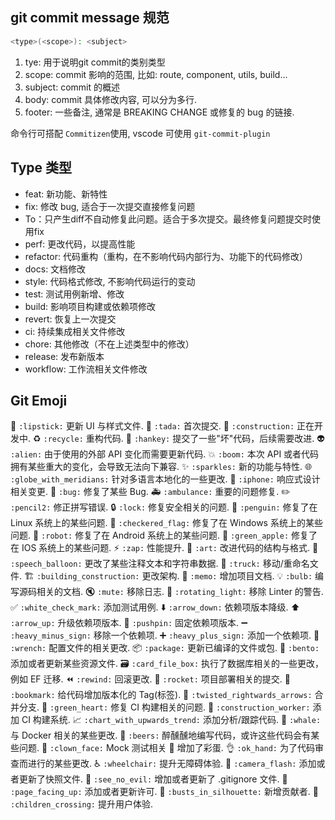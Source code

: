 ## git commit message 规范

```bash
<type>(<scope>): <subject>
```

1.  tye: 用于说明git commit的类别类型
2.  scope: commit 影响的范围, 比如: route, component, utils, build...
3.  subject: commit 的概述
4.  body: commit 具体修改内容, 可以分为多行.
5.  footer: 一些备注, 通常是 BREAKING CHANGE 或修复的 bug 的链接.

命令行可搭配 `Commitizen`使用, vscode 可使用 `git-commit-plugin`


## Type 类型

- feat: 新功能、新特性
- fix: 修改 bug, 适合于一次提交直接修复问题
- To：只产生diff不自动修复此问题。适合于多次提交。最终修复问题提交时使用fix
- perf: 更改代码，以提高性能
- refactor: 代码重构（重构，在不影响代码内部行为、功能下的代码修改）
- docs: 文档修改
- style: 代码格式修改, 不影响代码运行的变动
- test: 测试用例新增、修改
- build: 影响项目构建或依赖项修改
- revert: 恢复上一次提交
- ci: 持续集成相关文件修改
- chore: 其他修改（不在上述类型中的修改）
- release: 发布新版本
- workflow: 工作流相关文件修改

## Git Emoji

💄 `:lipstick:` 更新 UI 与样式文件.
🎉 `:tada:` 首次提交.
🚧 `:construction:` 正在开发中.
♻️ `:recycle:` 重构代码.
💩 `:hankey:` 提交了一些"坏"代码，后续需要改进.
👽 `:alien:` 由于使用的外部 API 变化而需要更新代码.
💥 `:boom:` 本次 API 或者代码拥有某些重大的变化，会导致无法向下兼容.
✨ `:sparkles:` 新的功能与特性.
🌐 `:globe_with_meridians:` 针对多语言本地化的一些更改.
📱 `:iphone:` 响应式设计相关变更.
🐛 `:bug:` 修复了某些 Bug.
🚑 `:ambulance:` 重要的问题修复.
✏️ `:pencil2:` 修正拼写错误.
🔒 `:lock:` 修复安全相关的问题.
🐧 `:penguin:` 修复了在 Linux 系统上的某些问题.
🏁 `:checkered_flag:` 修复了在 Windows 系统上的某些问题.
🤖 `:robot:` 修复了在 Android 系统上的某些问题.
🍏 `:green_apple:` 修复了在 IOS 系统上的某些问题.
⚡️ `:zap:` 性能提升.
🎨 `:art:` 改进代码的结构与格式.
💬 `:speech_balloon:` 更改了某些注释文本和字符串数据.
🚚 `:truck:` 移动/重命名文件.
🏗 `:building_construction:` 更改架构.
📝 `:memo:` 增加项目文档.
💡 `:bulb:` 编写源码相关的文档.
🔇 `:mute:` 移除日志.
🚨 `:rotating_light:` 移除 Linter 的警告.
✅ `:white_check_mark:` 添加测试用例.
⬇️ `:arrow_down:` 依赖项版本降级.
⬆️ `:arrow_up:` 升级依赖项版本.
📌 `:pushpin:` 固定依赖项版本.
➖ `:heavy_minus_sign:` 移除一个依赖项.
➕ `:heavy_plus_sign:` 添加一个依赖项.
🔧 `:wrench:` 配置文件的相关更改.
📦 `:package:` 更新已编译的文件或包.
🍱 `:bento:` 添加或者更新某些资源文件.
🗃 `:card_file_box:` 执行了数据库相关的一些更改，例如 EF 迁移.
⏪ `:rewind:` 回滚更改.
🚀 `:rocket:` 项目部署相关的提交.
🔖 `:bookmark:` 给代码增加版本化的 Tag(标签).
🔀 `:twisted_rightwards_arrows:` 合并分支.
💚 `:green_heart:` 修复 CI 构建相关的问题.
👷 `:construction_worker:` 添加 CI 构建系统.
📈 `:chart_with_upwards_trend:` 添加分析/跟踪代码.
🐳 `:whale:` 与 Docker 相关的某些更改.
🍻 `:beers:` 醉醺醺地编写代码，或许这些代码会有某些问题.
🤡 `:clown_face:` Mock 测试相关 🥚 增加了彩蛋.
👌 `:ok_hand:` 为了代码审查而进行的某些更改.
♿️ `:wheelchair:` 提升无障碍体验.
📸 `:camera_flash:` 添加或者更新了快照文件.
🙈 `:see_no_evil:` 增加或者更新了 .gitignore 文件.
📄 `:page_facing_up:` 添加或者更新许可.
👥 `:busts_in_silhouette:` 新增贡献者.
🚸 `:children_crossing:` 提升用户体验.